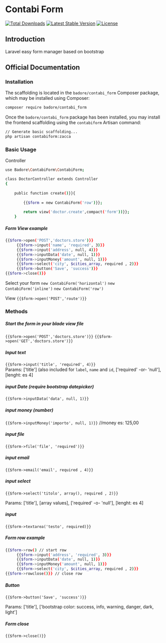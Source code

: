 # Contabi Form

<a href="https://packagist.org/packages/badore/contabi_form"><img src="https://img.shields.io/packagist/dt/badore/contabi_form" alt="Total Downloads"></a>
<a href="https://packagist.org/packages/badore/contabi_form"><img src="https://img.shields.io/packagist/v/badore/contabi_form" alt="Latest Stable Version"></a>
<a href="https://packagist.org/packages/badore/contabi_form"><img src="https://img.shields.io/packagist/l/badore/contabi_form" alt="License"></a>

## Introduction
Laravel easy form manager based on bootstrap

## Official Documentation


### Installation

The scaffolding  is located in the `badore/contabi_form` Composer package, which may be installed using Composer:

```bash
composer require badore/contabi_form
```

Once the `badore/contabi_form` package has been installed, you may install the frontend scaffolding using the `contabiform` Artisan command:

```bash
// Generate basic scaffolding...
php artisan contabiform:zacca

```

### Basic Usage
Controller
```bash
use Badore\ContabiForm\ContabiForm;

class DoctorController extends Controller
{
   	
	public function create()}}{
		
		{{$form = new ContabiForm('row')}};
		
		return view('doctor.create',compact('form'))}};
	}
```

##### Form View example

```bash
{{$form->open('POST','doctors.store')}}
     {{$form->input('name', 'required', 3)}} 
	 {{$form->input('address', null, 4)}} 
	 {{$form->inputData('date', null, 1)}} 
	 {{$form->inputMoney('amount', null, 1)}} 
	 {{$form->select('city', $cities_array, required , 2)}} 
	 {{$form->button('Save', 'success')}}
{{$form->close()}} 
```

Select your form `new ContabiForm('horizontal')` 
`new ContabiForm('inline')`
`new ContabiForm('row')`

View
`{{$form->open('POST','route')}}`

### Methods
##### Start the form in your blade view file
`{{$form->open('POST','doctors.store')}}`      `{{$form->open('GET','doctors.store')}}`    

##### Input text
`{{$form->input('title', 'required', 4)}}`      
Params: ['title'] (also included for `label`, `name` and `id`, ['required' -or- 'null'], [lenght: es 4]

##### input Date (require bootstrap datepicker)
`{{$form->inputData('data', null, 1)}}` 

##### input money (number)
`{{$form->inputMoney('importo', null, 1)}}` //money es: 125,00

##### input file
`{{$form->file('file', 'required')}}`

##### input email
`{{$form->email('email', required , 4)}}` 

##### input select
`{{$form->select('titolo', array(), required , 2)}}` 

Params: ['title'], [array values], ['required' -o- 'null'], [lenght: es 4]

##### input
`{{$form->textarea('testo', required)}}` 

##### Form row example

```bash
{{$form->row() // start row
     {{$form->input('address', 'required', 3)}} 
	 {{$form->inputData('date', null, 1)}} 
	 {{$form->inputMoney('amount', null, 1)}} 
	 {{$form->select('city', $cities_array, required , 2)}} 
{{$form->rowclose()}} // close row
```

#####  Button
`{{$form->button('Save', 'success')}}` 

Params: ['title'], ['bootstrap color: success, info, warning, danger, dark, light']

##### Form close
`{{$form->close()}}` 


